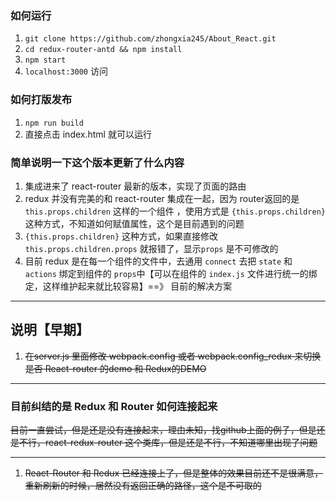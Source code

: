 ### 如何运行
1. ``git clone https://github.com/zhongxia245/About_React.git``
2. ``cd redux-router-antd && npm install``
3. ``npm start``
4. ``localhost:3000`` 访问

### 如何打版发布
1. ``npm run build`` 
2. 直接点击 index.html 就可以运行

### 简单说明一下这个版本更新了什么内容
1. 集成进来了 react-router 最新的版本，实现了页面的路由
2. redux 并没有完美的和 react-router 集成在一起，因为 router返回的是 ``this.props.children`` 这样的一个组件 ，使用方式是  ``{this.props.children}`` 这种方式，不知道如何赋值属性，这个是目前遇到的问题
3. ``{this.props.children}`` 这种方式，如果直接修改 `this.props.children.props` 就报错了，显示``props`` 是不可修改的
4. 目前 redux 是在每一个组件的文件中，去通用 ``connect`` 去把 `state` 和 `actions` 绑定到组件的 `props`中【可以在组件的 `index.js` 文件进行统一的绑定，这样维护起来就比较容易】==》 目前的解决方案

---

## 说明【早期】
1. ~~在server.js 里面修改 webpack.config 或者 webpack.config_redux 来切换是否 React-router 的demo 和 Redux的DEMO~~

---
### 目前纠结的是 Redux 和 Router 如何连接起来
~~目前一直尝试，但是还是没有连接起来，理由未知，找github上面的例子，但是还是不行，react-redux-router 这个类库，但是还是不行，不知道哪里出现了问题~~

---
1. ~~React-Router 和 Redux 已经连接上了，但是整体的效果目前还不是很满意，重新刷新的时候，居然没有返回正确的路径，这个是不可取的~~
